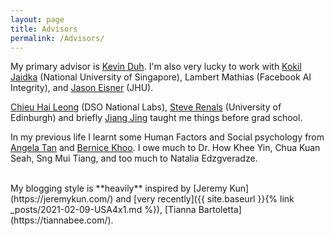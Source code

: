 ```yaml
---
layout: page
title: Advisors
permalink: /Advisors/
---
```


My primary advisor is [Kevin Duh](http://cs.jhu.edu/~kevinduh/). I'm also very lucky to work with [Kokil Jaidka](https://kokiljaidka.wordpress.com/about/) (National University of Singapore), Lambert Mathias (Facebook AI Integrity), and [Jason Eisner](https://www.cs.jhu.edu/~jason) (JHU).

[Chieu Hai Leong](https://chaileon.github.io) (DSO National Labs), [Steve Renals](http://homepages.inf.ed.ac.uk/srenals/) (University of Edinburgh) and briefly [Jiang Jing](http://w.mysmu.edu/faculty/jingjiang/) taught me things before grad school. 

In my previous life I learnt some Human Factors and Social psychology from [Angela Tan](https://www.linkedin.com/in/angela-tan-aa67487/) and [Bernice Khoo](https://www.linkedin.com/in/bernicekhoo/?originalSubdomain=sg). I owe much to Dr. How Khee Yin, Chua Kuan Seah, Sng Mui Tiang, and too much to Natalia Edzgveradze.

<br>
My blogging style is **heavily** inspired by [Jeremy Kun](https://jeremykun.com/) and [very recently]({{ site.baseurl }}{% link _posts/2021-02-09-USA4x1.md %}), [Tianna Bartoletta](https://tiannabee.com/).

